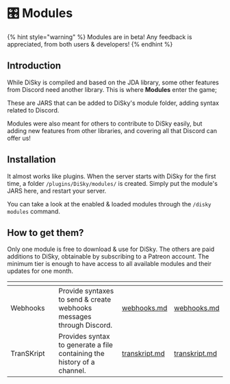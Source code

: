 # 🎛 Modules

{% hint style="warning" %}
Modules are in beta! Any feedback is appreciated, from both users & developers!
{% endhint %}

## Introduction

While DiSky is compiled and based on the JDA library, some other features from Discord need another library. This is where **Modules** enter the game;

These are JARS that can be added to DiSky's module folder, adding syntax related to Discord.

Modules were also meant for others to contribute to DiSky easily, but adding new features from other libraries, and covering all that Discord can offer us!

## Installation

It almost works like plugins. When the server starts with DiSky for the first time, a folder `/plugins/DiSky/modules/` is created. Simply put the module's JARS here, and restart your server.

You can take a look at the enabled & loaded modules through the `/disky modules` command.

## How to get them?

Only one module is free to download & use for DiSky. The others are paid additions to DiSky, obtainable by subscribing to a Patreon account. The minimum tier is enough to have access to all available modules and their updates for one month.

<table data-card-size="large" data-view="cards"><thead><tr><th></th><th data-type="select"></th><th></th><th data-type="content-ref"></th><th data-hidden data-card-target data-type="content-ref"></th></tr></thead><tbody><tr><td>Webhooks</td><td></td><td>Provide syntaxes to send &#x26; create webhooks messages through Discord.</td><td><a href="webhooks.md">webhooks.md</a></td><td><a href="webhooks.md">webhooks.md</a></td></tr><tr><td>TranSKript</td><td></td><td>Provides syntax to generate a file containing the history of a channel.</td><td><a href="transkript.md">transkript.md</a></td><td><a href="transkript.md">transkript.md</a></td></tr></tbody></table>
